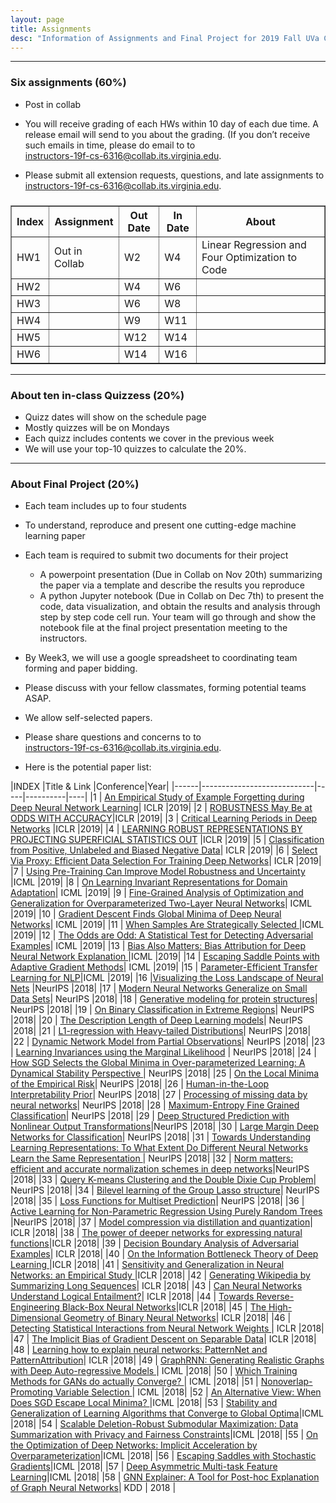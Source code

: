 ```yaml
---
layout: page
title: Assignments
desc: "Information of Assignments and Final Project for 2019 Fall UVa CS 6316 Machine Learning"
---
```


<hr>

### Six assignments (60%)
+ Post in collab 
+ You will receive grading of each HWs within 10 day of each due time. A release email will send to you about the grading. (If you don’t receive such emails in time, please do email to to <br>
[instructors-19f-cs-6316@collab.its.virginia.edu](mailto:instructors-19f-cs-6316@collab.its.virginia.edu).

+ Please submit all extension requests, questions, and late assignments  to <br>
[instructors-19f-cs-6316@collab.its.virginia.edu](mailto:instructors-19f-cs-6316@collab.its.virginia.edu).
 

<table id="datatab3" summary="Six Assignments" border="1">
<tr>
 <h3><b>
  <th>Index</th>
  <th>Assignment</th>
  <th>Out Date</th>
  <th>In Date</th>
  <th>About</th>
  </b>
  </h3>
</tr>
<tr>
  <td>HW1</td>
  <td>Out in Collab </td>
  <td>W2</td>
  <td>W4</td>
  <td>Linear Regression and Four Optimization to Code</td>
</tr>
<tr>
  <td>HW2</td>
  <td></td>
  <td>W4</td>
  <td>W6</td>
  <td></td>
</tr>
<tr>
  <td>HW3</td>
  <td></td>
  <td>W6</td>
  <td>W8</td>
  <td></td>
</tr>
<tr>
  <td>HW4</td>
  <td></td>
  <td>W9</td>
  <td>W11</td>
  <td></td>
</tr>
<tr>
  <td>HW5</td>
  <td></td>
  <td>W12</td>
  <td>W14</td>
  <td></td>
</tr>
<tr>
  <td>HW6</td>
  <td></td>
  <td>W14</td>
  <td>W16</td>
  <td></td>
</tr>
</table>

<hr>

### About ten in-class Quizzess (20%)
+ Quizz dates will show on the schedule page
+ Mostly quizzes will be on Mondays
+ Each quizz includes contents we cover in the previous week
+ We will use your top-10 quizzes to calculate the 20%. 


<hr>

### About Final Project (20%)
+ Each team includes up to four students 
+ To understand, reproduce and present one cutting-edge machine learning paper

+ Each team is required to submit two documents for their project
  - A powerpoint presentation (Due in Collab on Nov 20th) summarizing the paper via a template and describe the results you reproduce
  - A python Jupyter notebook (Due in Collab on Dec 7th) to present the code, data visualization, and obtain the results and analysis through step by step code cell run. Your team will go through and show the notebook file at the final project presentation meeting to the instructors. 

+ By Week3, we will use a google spreadsheet to coordinating team forming and paper bidding. 
+ Please discuss with your fellow classmates, forming potential teams ASAP. 
+ We allow self-selected papers. 
+ Please share questions and concerns to  to <br>
[instructors-19f-cs-6316@collab.its.virginia.edu](mailto:instructors-19f-cs-6316@collab.its.virginia.edu). 

+ Here is the potential paper list: 


|INDEX     |Title  & Link  |Conference|Year|
|------|----------------------------|-----|----------|----|
|1   | [An Empirical Study of Example Forgetting during Deep Neural Network Learning](https://openreview.net/pdf?id=BJlxm30cKm)| ICLR      |2019|
|2   | [ROBUSTNESS May Be at ODDS WITH ACCURACY](https://openreview.net/pdf?id=SyxAb30cY7)|ICLR      |2019|
|3   | [Critical Learning Periods in Deep Networks](https://arxiv.org/abs/1711.08856) |ICLR      |2019|
|4   | [LEARNING ROBUST REPRESENTATIONS BY PROJECTING SUPERFICIAL STATISTICS OUT](https://openreview.net/forum?id=rJEjjoR9K7) |ICLR      |2019|
|5   | [Classification from Positive, Unlabeled and Biased Negative Data](https://openreview.net/pdf?id=H1ldNoC9tX)| ICLR    |2019|
|6   | [Select Via Proxy: Efficient Data Selection For Training Deep Networks](https://openreview.net/pdf?id=ryzHXnR5Y7)| ICLR      |2019|
|7   | [Using Pre-Training Can Improve Model Robustness and Uncertainty](https://arxiv.org/abs/1901.09960) |ICML      |2019|
|8   | [On Learning Invariant Representations for Domain Adaptation](https://arxiv.org/abs/1901.09453)| ICML      |2019|
|9   | [Fine-Grained Analysis of Optimization and Generalization for Overparameterized Two-Layer Neural Networks](https://arxiv.org/pdf/1901.08584.pdf)| ICML      |2019|
|10  | [Gradient Descent Finds Global Minima of Deep Neural Networks](https://arxiv.org/abs/1811.03804)| ICML      |2019|
|11  | [When Samples Are Strategically Selected ](https://users.cs.duke.edu/~conitzer/strategicsamples18.pdf) |ICML      |2019|
|12  | [The Odds are Odd: A Statistical Test for Detecting Adversarial Examples](https://arxiv.org/abs/1902.04818)| ICML      |2019|
|13  | [Bias Also Matters: Bias Attribution for Deep Neural Network Explanation ](http://proceedings.mlr.press/v97/wang19p/wang19p.pdf) |ICML      |2019|
|14  | [Escaping Saddle Points with Adaptive Gradient Methods](http://proceedings.mlr.press/v97/staib19a/staib19a.pdf)| ICML      |2019|
|15  | [Parameter-Efficient Transfer Learning for NLP](https://arxiv.org/abs/1902.00751)|ICML      |2019|
|16  |[Visualizing the Loss Landscape of Neural Nets](https://arxiv.org/abs/1712.09913) |NeurIPS      |2018|
|17  | [Modern Neural Networks Generalize on Small Data Sets](http://papers.NeurIPS.cc/paper/7620-modern-neural-networks-generalize-on-small-data-sets.pdf)| NeurIPS      |2018|
|18  | [Generative modeling for protein structures](https://papers.NeurIPS.cc/paper/7978-generative-modeling-for-protein-structures.pdf)| NeurIPS      |2018|
|19  | [On Binary Classification in Extreme Regions](https://papers.NeurIPS.cc/paper/7572-on-binary-classification-in-extreme-regions.pdf)| NeurIPS      |2018|
|20  | [The Description Length of Deep Learning models](https://arxiv.org/abs/1802.07044)| NeurIPS      |2018|
|21  | [L1-regression with Heavy-tailed Distributions](https://arxiv.org/abs/1805.00616)| NeurIPS      |2018|
|22  | [Dynamic Network Model from Partial Observations](https://arxiv.org/abs/1805.10616)| NeurIPS      |2018|
|23  | [Learning Invariances using the Marginal Likelihood](https://arxiv.org/abs/1808.05563) | NeurIPS      |2018|
|24  | [How SGD Selects the Global Minima in Over-parameterized Learning: A Dynamical Stability Perspective ](https://papers.NeurIPS.cc/paper/8049-how-sgd-selects-the-global-minima-in-over-parameterized-learning-a-dynamical-stability-perspective.pdf)| NeurIPS      |2018|
|25  | [On the Local Minima of the Empirical Risk](https://arxiv.org/abs/1803.09357)| NeurIPS      |2018|
|26  | [Human-in-the-Loop Interpretability Prior](https://arxiv.org/abs/1805.11571)|  NeurIPS      |2018|
|27  | [Processing of missing data by neural networks](https://papers.NeurIPS.cc/paper/7537-processing-of-missing-data-by-neural-networks.pdf)| NeurIPS      |2018|
|28  | [Maximum-Entropy Fine Grained Classification](http://papers.NeurIPS.cc/paper/7344-maximum-entropy-fine-grained-classification.pdf)| NeurIPS      |2018|
|29  | [Deep Structured Prediction with Nonlinear Output Transformations](http://papers.NeurIPS.cc/paper/7869-deep-structured-prediction-with-nonlinear-output-transformations)|NeurIPS      |2018|
|30  | [Large Margin Deep Networks for Classification](http://papers.NeurIPS.cc/paper/7364-large-margin-deep-networks-for-classification)| NeurIPS      |2018|
|31  | [Towards Understanding Learning Representations: To What Extent Do Different Neural Networks Learn the Same Representation ](http://papers.NeurIPS.cc/paper/8167-towards-understanding-learning-representations-to-what-extent-do-different-neural-networks-learn-the-same-representation)| NeurIPS      |2018|
|32  | [Norm matters: efficient and accurate normalization schemes in deep networks](http://papers.NeurIPS.cc/paper/7485-norm-matters-efficient-and-accurate-normalization-schemes-in-deep-networks)|NeurIPS      |2018|
|33  | [Query K-means Clustering and the Double Dixie Cup Problem](http://papers.NeurIPS.cc/paper/7899-query-k-means-clustering-and-the-double-dixie-cup-problem)| NeurIPS      |2018|
|34  | [Bilevel learning of the Group Lasso structure](https://papers.NeurIPS.cc/paper/8051-bilevel-learning-of-the-group-lasso-structure)| NeurIPS      |2018|
|35  | [Loss Functions for Multiset Prediction](http://papers.NeurIPS.cc/paper/7820-loss-functions-for-multiset-prediction)| NeurIPS      |2018|
|36  | [Active Learning for Non-Parametric Regression Using Purely Random Trees ](http://papers.NeurIPS.cc/paper/7520-active-learning-for-non-parametric-regression-using-purely-random-trees)|NeurIPS      |2018|
|37  | [Model compression via distillation and quantization](https://openreview.net/forum?id=S1XolQbRW)| ICLR      |2018|
|38  | [The power of deeper networks for expressing natural functions](https://openreview.net/pdf?id=SyProzZAW)|ICLR      |2018|
|39  | [Decision Boundary Analysis of Adversarial Examples](https://openreview.net/pdf?id=BkpiPMbA-)| ICLR      |2018|
|40  | [On the Information Bottleneck Theory of Deep Learning ](https://openreview.net/pdf?id=ry_WPG-A-)|ICLR      |2018|
|41  | [Sensitivity and Generalization in Neural Networks: an Empirical Study ](https://openreview.net/pdf?id=HJC2SzZCW)|ICLR      |2018|
|42  | [Generating Wikipedia by Summarizing Long Sequences](https://openreview.net/pdf?id=Hyg0vbWC-)| ICLR      |2018|
|43  | [Can Neural Networks Understand Logical Entailment?](https://openreview.net/pdf?id=SkZxCk-0Z)| ICLR      |2018|
|44  | [Towards Reverse-Engineering Black-Box Neural Networks](https://openreview.net/pdf?id=BydjJte0-)|ICLR      |2018|
|45  | [The High-Dimensional Geometry of Binary Neural Networks](https://openreview.net/pdf?id=B1IDRdeCW)| ICLR      |2018|
|46  | [Detecting Statistical Interactions from Neural Network Weights ](https://openreview.net/pdf?id=ByOfBggRZ)| ICLR      |2018|
|47  | [The Implicit Bias of Gradient Descent on Separable Data](https://openreview.net/pdf?id=r1q7n9gAb)| ICLR      |2018|
|48  | [Learning how to explain neural networks: PatternNet and PatternAttribution](https://openreview.net/pdf?id=BySRH6CpW)| ICLR      |2018|
|49  | [GraphRNN: Generating Realistic Graphs with Deep Auto-regressive Models ](https://arxiv.org/abs/1802.08773)| ICML      |2018|
|50  | [Which Training Methods for GANs do actually Converge? ](http://proceedings.mlr.press/v80/mescheder18a.html)| ICML      |2018|
|51  | [Nonoverlap-Promoting Variable Selection ](http://proceedings.mlr.press/v80/xie18b.html)| ICML      |2018|
|52  | [An Alternative View: When Does SGD Escape Local Minima? ](http://proceedings.mlr.press/v80/kleinberg18a.html)|ICML      |2018|
|53  | [Stability and Generalization of Learning Algorithms that Converge to Global Optima](http://proceedings.mlr.press/v80/charles18a.html)|ICML      |2018|
|54  | [Scalable Deletion-Robust Submodular Maximization: Data Summarization with Privacy and Fairness Constraints](http://proceedings.mlr.press/v80/kazemi18a.html)|ICML      |2018|
|55  | [On the Optimization of Deep Networks: Implicit Acceleration by Overparameterization](http://proceedings.mlr.press/v80/arora18a.html)|ICML      |2018|
|56  | [Escaping Saddles with Stochastic Gradients](http://proceedings.mlr.press/v80/daneshmand18a.html)|ICML      |2018|
|57  | [Deep Asymmetric Multi-task Feature Learning](https://arxiv.org/abs/1708.00260)|ICML      |2018|
|58  | [GNN Explainer: A Tool for Post-hoc Explanation of Graph Neural Networks](https://arxiv.org/abs/1903.03894)|     KDD     | 2018   |
